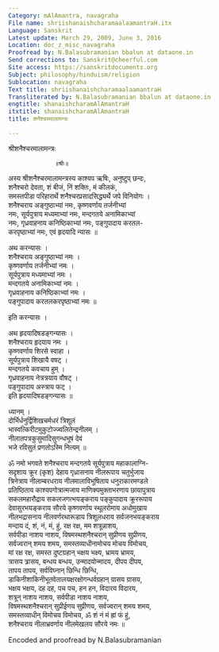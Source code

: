 ```yaml
---
Category: mAlAmantra, navagraha
File name: shriishanaishcharamaalaamantraH.itx
Language: Sanskrit
Latest update: March 29, 2009, June 3, 2016
Location: doc_z_misc_navagraha
Proofread by: N.Balasubramanian bbalun at dataone.in
Send corrections to: Sanskrit@cheerful.com
Site access: https://sanskritdocuments.org
Subject: philosophy/hinduism/religion
Sublocation: navagraha
Text title: shriishanaishcharamaalaamantraH
Transliterated by: N.Balasubramanian bbalun at dataone.in
engtitle: shanaishcharamAlAmantraH
itxtitle: shanaishcharamAlAmantraH
title: शनैश्चरमालामन्त्रः

---
```

  
 श्रीशनैश्चरमालामन्त्रः   
  
                 ॥श्रीः॥  
  
अस्य श्रीशनैश्चरमालामन्त्रस्य काश्यप ऋषिः, अनुष्टुप् छन्दः,  
शनैश्चरो देवता, शं बीजं, निं शक्तिः, मं कीलकं,  
समस्तपीडा परिहारार्थे शनैश्चरप्रसादसिद्ध्यर्थे जपे विनियोगः ।  
शनैश्चराय अङ्गुष्ठाभ्यां नमः, कृष्णवर्णाय तर्जनीभ्यां  
नमः, सूर्यपुत्राय मध्यमाभ्यां नमः, मन्दगतये अनामिकाभ्यां  
नमः, गृध्रवाहनाय कनिष्ठिकाभ्यां नमः, पङ्गुपादाय करतल-  
करपृष्ठाभ्यां नमः, एवं हृदयादि न्यासः ॥  
  
   
अथ करन्यासः ।  
शनैश्चराय अङ्गुष्ठाभ्यां नमः ।   
कृष्णवर्णाय तर्जनीभ्यां नमः ।   
सूर्यपुत्राय मध्यमाभ्यां नमः ।   
मन्दगतये अनामिकाभ्यां नमः ।   
गृध्रवाहनाय कनिष्ठिकाभ्यां नमः ।   
पङ्गुपादाय करतलकरपृष्ठाभ्यां नमः ॥  
  
इति करन्यासः ।   
  
अथ हृदयादिषडङ्गन्यासः ।  
शनैश्चराय हृदयाय नमः ।   
कृष्णवर्णाय शिरसे स्वाहा ।   
सूर्यपुत्राय शिखायै वषट् ।   
मन्दगतये कवचाय हुम् ।   
गृध्रवाहनाय नेत्रत्रयाय वौषट् ।   
पङ्गुपादाय अस्त्राय फट् ।  
इति हृदयादिषडङ्गन्यासः ॥  
  
   
ध्यानम् ।  
दोर्भिर्धनुर्द्विशिखचर्मधरं त्रिशूलं  
     भास्वत्किरीटमुकुटोज्ज्वलितेन्द्रनीलम् ।  
नीलातपत्रकुसुमादिसुगन्धभूषं देवं  
     भजे रविसुतं प्रणतोऽस्मि नित्यम् ॥  
  
ॐ नमो भगवते शनैश्चराय मन्दगतये सूर्यपुत्राय महाकालाग्नि-  
सदृशाय क्रूर (कृश) देहाय गृध्रासनाय नीलरूपाय चतुर्भुजाय  
त्रिनेत्राय नीलाम्बरधराय नीलमालाविभूषिताय धनुराकारमण्डले  
प्रतिष्ठिताय काश्यपगोत्रात्मजाय माणिक्यमुक्ताभरणाय छायापुत्राय  
सकलमहारौद्राय सकलजगत्भयङ्कराय पङ्कुपादाय क्रूररूपाय  
देवासुरभयङ्कराय सौरये कृष्णवर्णाय स्थूलरोमाय अधोमुखाय  
नीलभद्रासनाय नीलवर्णरथारूडाय त्रिशूलधराय सर्वजनभयङ्कराय  
मन्दाय दं, शं, नं, मं, हुं, रक्ष रक्ष, मम शत्रून्नाशय,  
सर्वपीडा नाशय नाशय, विषमस्थशनैश्चरान् सुप्रीणय सुप्रीणय,  
सर्वज्वरान् शमय शमय, समस्तव्याधीनामोचय मोचय विमोचय,  
मां रक्ष रक्ष, समस्त दुष्टग्रहान् भक्षय भक्ष्य, भ्रामय भ्रामय,  
त्रासय त्र्रासय, बन्धय बन्धय, उन्मादयोन्मादय, दीपय दीपय,  
तापय तापय, सर्वविघ्नान् छिन्धि छिन्धि,  
डाकिनीशाकिनीभूतवेतालयक्षरक्षोगन्धर्वग्रहान् ग्रासय ग्रासय,  
भक्षय भक्षय, दह दह, पच पच, हन हन, विदारय विदारय,  
शत्रून् नाशय नाशय, सर्वपीडा नाशय नाशय,  
विषमस्थशनैश्चरान् सुप्रीईणय सुप्रीणय, सर्वज्वरान् शमय शमय,  
समस्तव्याधीन् विमोचय विमोचय, ॐ शं नं मं ह्रां फं हुं,  
शनैश्चराय नीलाभ्रवर्णाय नीलमेखलय सौरये नमः ॥  
  
  
Encoded and proofread by N.Balasubramanian  
  
